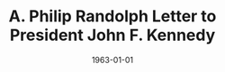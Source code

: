 --- 
title: A. Philip Randolph Letter to President John F. Kennedy
layout: "tc-single"
hasContentInGallery: true
date: 1963-01-01
--- 